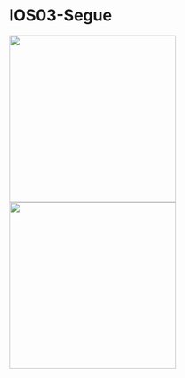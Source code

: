 # IOS03-Segue

<img src="https://user-images.githubusercontent.com/98465848/190509587-00295bb0-b587-4948-ae2a-a4b1ec14869f.png" width="300">
<img src="https://user-images.githubusercontent.com/98465848/190509629-f1457e64-4f02-4ea3-99f9-40b546ab1280.png" width="300">
